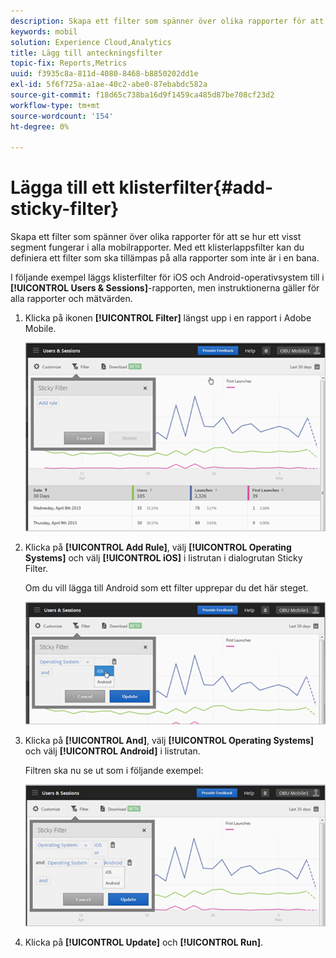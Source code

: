 ```yaml
---
description: Skapa ett filter som spänner över olika rapporter för att se hur ett visst segment fungerar i alla mobilrapporter. Med ett klisterlappsfilter kan du definiera ett filter som ska tillämpas på alla rapporter som inte är i en bana.
keywords: mobil
solution: Experience Cloud,Analytics
title: Lägg till anteckningsfilter
topic-fix: Reports,Metrics
uuid: f3935c8a-811d-4080-8468-b8850202dd1e
exl-id: 5f6f725a-a1ae-40c2-abe0-87ebabdc582a
source-git-commit: f18d65c738ba16d9f1459ca485d87be708cf23d2
workflow-type: tm+mt
source-wordcount: '154'
ht-degree: 0%

---
```


# Lägga till ett klisterfilter{#add-sticky-filter}

Skapa ett filter som spänner över olika rapporter för att se hur ett visst segment fungerar i alla mobilrapporter. Med ett klisterlappsfilter kan du definiera ett filter som ska tillämpas på alla rapporter som inte är i en bana.

I följande exempel läggs klisterfilter för iOS och Android-operativsystem till i **[!UICONTROL Users & Sessions]**-rapporten, men instruktionerna gäller för alla rapporter och mätvärden.

1. Klicka på ikonen **[!UICONTROL Filter]** längst upp i en rapport i Adobe Mobile.

   ![](assets/sticky-filters.png)

1. Klicka på **[!UICONTROL Add Rule]**, välj **[!UICONTROL Operating Systems]** och välj **[!UICONTROL iOS]** i listrutan i dialogrutan Sticky Filter.

   Om du vill lägga till Android som ett filter upprepar du det här steget.

   ![](assets/sticky2.png)

1. Klicka på **[!UICONTROL And]**, välj **[!UICONTROL Operating Systems]** och välj **[!UICONTROL Android]** i listrutan.

   Filtren ska nu se ut som i följande exempel:

   ![](assets/sticky3.png)

1. Klicka på **[!UICONTROL Update]** och **[!UICONTROL Run]**.
